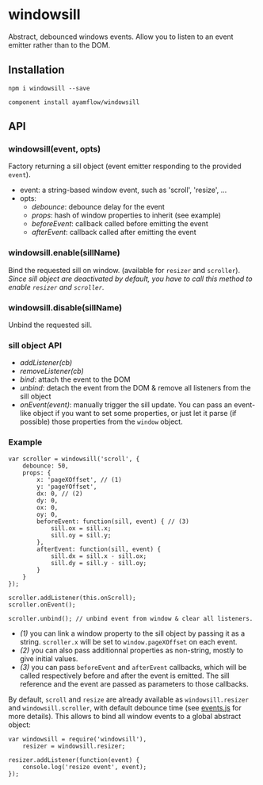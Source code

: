 windowsill
====

Abstract, debounced windows events.
Allow you to listen to an event emitter rather than to the DOM.


## Installation
`npm i windowsill --save`

`component install ayamflow/windowsill`

## API
### windowsill(event, opts)
Factory returning a sill object (event emitter responding to the provided `event`).
* event: a string-based window event, such as 'scroll', 'resize', ...
* opts:
    * *debounce*: debounce delay for the event
    * *props*: hash of window properties to inherit (see example)
    * *beforeEvent*: callback called before emitting the event
    * *afterEvent*: callback called after emitting the event

### windowsill.enable(sillName)
Bind the requested sill on window. (available for `resizer` and `scroller`).
*Since sill object are deactivated by default, you have to call this method to enable `resizer` and `scroller`.*

### windowsill.disable(sillName)
Unbind the requested sill.

### sill object API
* *addListener(cb)*
* *removeListener(cb)*
* *bind*: attach the event to the DOM
* *unbind*: detach the event from the DOM & remove all listeners from the sill object
* *onEvent(event)*: manually trigger the sill update. You can pass an event-like object if you want to set some properties, or just let it parse (if possible) those properties from the `window` object.

### Example

```
var scroller = windowsill('scroll', {
    debounce: 50,
    props: {
        x: 'pageXOffset', // (1)
        y: 'pageYOffset',
        dx: 0, // (2)
        dy: 0,
        ox: 0,
        oy: 0,
        beforeEvent: function(sill, event) { // (3)
            sill.ox = sill.x;
            sill.oy = sill.y;
        },
        afterEvent: function(sill, event) {
            sill.dx = sill.x - sill.ox;
            sill.dy = sill.y - sill.oy;
        }
    }
});

scroller.addListener(this.onScroll);
scroller.onEvent();

scroller.unbind(); // unbind event from window & clear all listeners.
```

* *(1)* you can link a window property to the sill object by passing it as a string. `scroller.x` will be set to `window.pageXOffset` on each event.
* *(2)* you can also pass additionnal properties as non-string, mostly to give initial values.
* *(3)* you can pass `beforeEvent` and `afterEvent` callbacks, which will be called respectively before and after the event is emitted. The sill reference and the event are passed as parameters to those callbacks.

By default, `scroll` and `resize` are already available as `windowsill.resizer` and `windowsill.scroller`, with default debounce time (see [events.js](https://github.com/ayamflow/windowsill/blob/master/src/events.js) for more details).
This allows to bind all window events to a global abstract object:

```
var windowsill = require('windowsill'),
    resizer = windowsill.resizer;

resizer.addListener(function(event) {
    console.log('resize event', event);
});
```